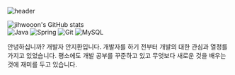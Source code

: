 ![header](https://capsule-render.vercel.app/api?type=waving&color=auto&height=300&section=header&text=Jihwan%20GitHub&fontSize=90&animation=fadeIn&fontAlignY=38&desc=Just%20Do%20It!&descAlignY=51&descAlign=62)



![jihwooon's GitHub stats](https://github-readme-stats.vercel.app/api?username=jihwooon&show_icons=true&theme=dark)  
![Java](https://img.shields.io/badge/java-%23ED8B00.svg?style=for-the-badge&logo=java&logoColor=white)
![Spring](https://img.shields.io/badge/spring-%236DB33F.svg?style=for-the-badge&logo=spring&logoColor=white)
![Git](https://img.shields.io/badge/git-%23F05033.svg?style=for-the-badge&logo=git&logoColor=white)
![MySQL](https://img.shields.io/badge/mysql-%2300f.svg?style=for-the-badge&logo=mysql&logoColor=white)

안녕하십니까? 개발자 안지환입니다.
개발자를 하기 전부터 개발의 대한 관심과 열정를 가지고 있었습니다.
평소에도 개발 공부를 꾸준하고 있고 무엇보다 새로운 것을 배우는것에 재미를 두고 있습니다.
